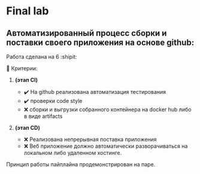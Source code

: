 # Final lab

## Автоматизированный процесс сборки и поставки своего приложения на основе github:

Работа сделана на 6 :shipit:

:open_book: Критерии:  
1. **(этап CI)**
    - :heavy_check_mark: На github реализована автоматизация тестирования
    - :heavy_check_mark: проверки code style
    - :x: сборки и выгрузки собранного контейнера на docker hub либо в виде artifacts

2. **(этап CD)**
    - :x: Реализована непрерывная поставка приложения
    - :x: Веб приложение должно автоматически разворачиваться на локальном либо удаленном хостинге.

Принцип работы пайплайна продемонстрирован на паре.
